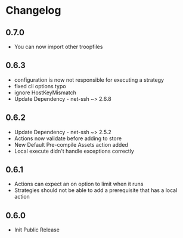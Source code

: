 # Changelog

## 0.7.0
- You can now import other troopfiles

## 0.6.3
- configuration is now not responsible for executing a strategy
- fixed cli options typo
- ignore HostKeyMismatch
- Update Dependency - net-ssh ~> 2.6.8

## 0.6.2
- Update Dependency - net-ssh ~> 2.5.2
- Actions now validate before adding to store
- New Default Pre-compile Assets action added
- Local execute didn't handle exceptions correctly

## 0.6.1
- Actions can expect an on option to limit when it runs
- Strategies should not be able to add a prerequisite that has a local action

## 0.6.0
- Init Public Release